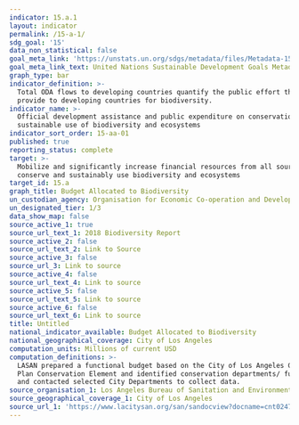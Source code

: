 ```yaml
---
indicator: 15.a.1
layout: indicator
permalink: /15-a-1/
sdg_goal: '15'
data_non_statistical: false
goal_meta_link: 'https://unstats.un.org/sdgs/metadata/files/Metadata-15-0a-01.pdf'
goal_meta_link_text: United Nations Sustainable Development Goals Metadata (PDF 4.0 MB)
graph_type: bar
indicator_definition: >-
  Total ODA flows to developing countries quantify the public effort that donors
  provide to developing countries for biodiversity.
indicator_name: >-
  Official development assistance and public expenditure on conservation and
  sustainable use of biodiversity and ecosystems
indicator_sort_order: 15-aa-01
published: true
reporting_status: complete
target: >-
  Mobilize and significantly increase financial resources from all sources to
  conserve and sustainably use biodiversity and ecosystems
target_id: 15.a
graph_title: Budget Allocated to Biodiversity
un_custodian_agency: Organisation for Economic Co-operation and Development (OECD)
un_designated_tier: 1/3
data_show_map: false
source_active_1: true
source_url_text_1: 2018 Biodiversity Report
source_active_2: false
source_url_text_2: Link to Source
source_active_3: false
source_url_3: Link to source
source_active_4: false
source_url_text_4: Link to source
source_active_5: false
source_url_text_5: Link to source
source_active_6: false
source_url_text_6: Link to source
title: Untitled
national_indicator_available: Budget Allocated to Biodiversity
national_geographical_coverage: City of Los Angeles
computation_units: Millions of current USD
computation_definitions: >-
  LASAN prepared a functional budget based on the City of Los Angeles General
  Plan Conservation Element and identified conservation departments/ functions,
  and contacted selected City Departments to collect data.
source_organisation_1: Los Angeles Bureau of Sanitation and Environment (LASAN)
source_geographical_coverage_1: City of Los Angeles
source_url_1: 'https://www.lacitysan.org/san/sandocview?docname=cnt024743'
---
```

